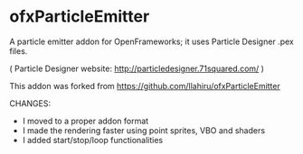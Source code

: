 ofxParticleEmitter
==================

A particle emitter addon for OpenFrameworks; it uses Particle Designer .pex files.

( Particle Designer website: http://particledesigner.71squared.com/ )

This addon was forked from https://github.com/llahiru/ofxParticleEmitter

CHANGES:
* I moved to a proper addon format
* I made the rendering faster using point sprites, VBO and shaders
* I added start/stop/loop functionalities
